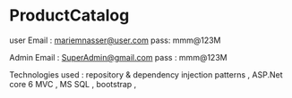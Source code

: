 # ProductCatalog

user Email : mariemnasser@user.com
pass: mmm@123M

Admin Email : SuperAdmin@gmail.com
pass : mmm@123M

Technologies used :
repository & dependency injection patterns , 
ASP.Net core 6 MVC , 
MS SQL , 
bootstrap , 
